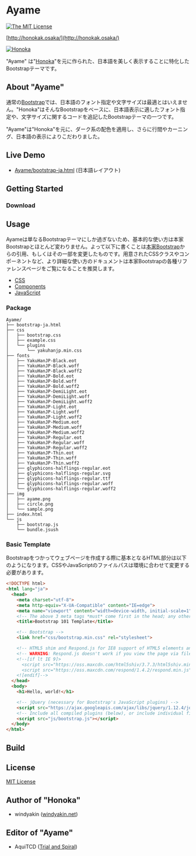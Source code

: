 # Ayame

[![The MIT License](https://img.shields.io/badge/license-MIT-blue.svg)](LICENSE)

[http://honokak.osaka/](http://honokak.osaka/)

[![Honoka](docs/assets/img/sample.png)](http://honokak.osaka/)

"Ayame" は"[Honoka](https://github.com/windyakin/Honoka)"を元に作られた、日本語を美しく表示することに特化したBootstrapテーマです。

## About "Ayame"

通常の[Bootstrap](http://getbootstrap.com/)では、日本語のフォント指定や文字サイズは最適とはいえません。"Honoka"はそんなBootstrapをベースに、日本語表示に適したフォント指定や、文字サイズに関するコードを追記したBootstrapテーマの一つです。

"Ayame"は"Honoka"を元に、ダーク系の配色を適用し、さらに行間やカーニング、日本語の表示によりこだわりました。

## Live Demo

 * [Ayame/bootstrap-ja.html](http://dev.solunita.net/ayame/bootstrap-ja.html) (日本語レイアウト)

## Getting Started

### Download

<!-- [Releases](https://github.com/AquiTCD/Ayame/releases)から最新版をダウンロードしてください。 -->

## Usage

Ayameは単なるBootstrapテーマにしか過ぎないため、基本的な使い方は本家Bootstrapとほとんど変わりません。よって以下に書くことは[本家Bootstrap](http://getbootstrap.com/getting-started/)からの引用、もしくはその一部を変更したものです。用意されたCSSクラスやコンポーネントなど、より詳細な使い方のドキュメントは本家Bootstrapの各種リファレンスページをご覧になることを推奨します。

 * [CSS](http://getbootstrap.com/css/)
 * [Components](http://getbootstrap.com/components/)
 * [JavaScript](http://getbootstrap.com/javascript/)

### Package

<!-- 配布しているzipファイルの内容物は以下のとおりです。``bootstrap.min.*``といったように、ファイル名に``min``がつくファイルは、改行やインデント・スペーシングをなくした(minifyされた)コードで、ユーザがウェブページを読み込む際の転送量を少なくすることができます。通常はこの``bootstrap.min.*``を使うことをおすすめします。 -->

```
Ayame/
├── bootstrap-ja.html
├── css
│   ├── bootstrap.css
│   ├── example.css
│   └── plugins
│       └── yakuhanjp.min.css
├── fonts
│   ├── YakuHanJP-Black.eot
│   ├── YakuHanJP-Black.woff
│   ├── YakuHanJP-Black.woff2
│   ├── YakuHanJP-Bold.eot
│   ├── YakuHanJP-Bold.woff
│   ├── YakuHanJP-Bold.woff2
│   ├── YakuHanJP-DemiLight.eot
│   ├── YakuHanJP-DemiLight.woff
│   ├── YakuHanJP-DemiLight.woff2
│   ├── YakuHanJP-Light.eot
│   ├── YakuHanJP-Light.woff
│   ├── YakuHanJP-Light.woff2
│   ├── YakuHanJP-Medium.eot
│   ├── YakuHanJP-Medium.woff
│   ├── YakuHanJP-Medium.woff2
│   ├── YakuHanJP-Regular.eot
│   ├── YakuHanJP-Regular.woff
│   ├── YakuHanJP-Regular.woff2
│   ├── YakuHanJP-Thin.eot
│   ├── YakuHanJP-Thin.woff
│   ├── YakuHanJP-Thin.woff2
│   ├── glyphicons-halflings-regular.eot
│   ├── glyphicons-halflings-regular.svg
│   ├── glyphicons-halflings-regular.ttf
│   ├── glyphicons-halflings-regular.woff
│   └── glyphicons-halflings-regular.woff2
├── img
│   ├── ayame.png
│   ├── circle.png
│   └── sample.png
├── index.html
└── js
    ├── bootstrap.js
    └── bundle.jsush
```

### Basic Template

Bootstrapをつかってウェブページを作成する際に基本となるHTML部分は以下のようになります。CSSやJavaScriptのファイルパスは環境に合わせて変更する必要があります。

```html
<!DOCTYPE html>
<html lang="ja">
  <head>
    <meta charset="utf-8">
    <meta http-equiv="X-UA-Compatible" content="IE=edge">
    <meta name="viewport" content="width=device-width, initial-scale=1">
    <!-- The above 3 meta tags *must* come first in the head; any other head content must come *after* these tags -->
    <title>Bootstrap 101 Template</title>

    <!-- Bootstrap -->
    <link href="css/bootstrap.min.css" rel="stylesheet">

    <!-- HTML5 shim and Respond.js for IE8 support of HTML5 elements and media queries -->
    <!-- WARNING: Respond.js doesn't work if you view the page via file:// -->
    <!--[if lt IE 9]>
      <script src="https://oss.maxcdn.com/html5shiv/3.7.3/html5shiv.min.js"></script>
      <script src="https://oss.maxcdn.com/respond/1.4.2/respond.min.js"></script>
    <![endif]-->
  </head>
  <body>
    <h1>Hello, world!</h1>

    <!-- jQuery (necessary for Bootstrap's JavaScript plugins) -->
    <script src="https://ajax.googleapis.com/ajax/libs/jquery/1.12.4/jquery.min.js"></script>
    <!-- Include all compiled plugins (below), or include individual files as needed -->
    <script src="js/bootstrap.js"></script>
  </body>
</html>
```

<!-- ### Do you hate "YuGothic"?

もしあなたが日本語フォントに游ゴシックを指定したくない場合、その要素に対して``.no-thank-yu``(※``you``ではなく``yu``)を指定することで游ゴシックの指定はされなくなり、Windowsであればメイリオ、Mac OS Xであればヒラギノ角ゴを優先的に使用するようになります。

例えばページ全体に対して游ゴシックを用いたくない場合は、``<body>``に対して``.no-thank-yu``を指定(``<body class="no-thank-yu">``)することで、ページ全体で游ゴシックは使用されなくなります。 -->

## Build

<!-- - ここにgulpビルド方法 -->
<!-- ビルドの方法については [Wiki](https://github.com/windyakin/Honoka/wiki) をご覧ください。 -->

## License

[MIT License](LICENSE)

## Author of "Honoka"

 * windyakin ([windyakin.net](http://windyakin.net/))

## Editor of "Ayame"

 * AquiTCD ([Trial and Spiral](http://blog.solunita.net/))
